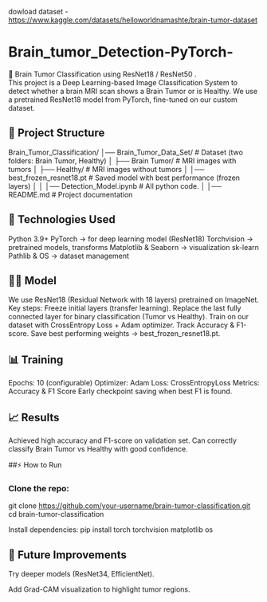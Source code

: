 dowload dataset - https://www.kaggle.com/datasets/helloworldnamashte/brain-tumor-dataset


# Brain_tumor_Detection-PyTorch-
🧠 Brain Tumor Classification using ResNet18 / ResNet50 .   
This project is a Deep Learning-based Image Classification System to detect whether a brain MRI scan shows a Brain Tumor or is Healthy.
We use a pretrained ResNet18 model from PyTorch, fine-tuned on our custom dataset.


## 📂 Project Structure

Brain_Tumor_Classification/
│── Brain_Tumor_Data_Set/       # Dataset (two folders: Brain Tumor, Healthy)
│   ├── Brain Tumor/            # MRI images with tumors
│   ├── Healthy/                # MRI images without tumors
│
│── best_frozen_resnet18.pt     # Saved model with best performance (frozen layers)
│
│
│── Detection_Model.ipynb       # All python code.
│
│── README.md                   # Project documentation


## 🚀 Technologies Used

Python 3.9+
PyTorch → for deep learning model (ResNet18)
Torchvision → pretrained models, transforms
Matplotlib & Seaborn → visualization
sk-learn 
Pathlib & OS → dataset management


## 🧑‍💻 Model

We use ResNet18 (Residual Network with 18 layers) pretrained on ImageNet.
Key steps:
Freeze initial layers (transfer learning).
Replace the last fully connected layer for binary classification (Tumor vs Healthy).
Train on our dataset with CrossEntropy Loss + Adam optimizer.
Track Accuracy & F1-score.
Save best performing weights → best_frozen_resnet18.pt.

## 📊 Training

Epochs: 10 (configurable)
Optimizer: Adam
Loss: CrossEntropyLoss
Metrics: Accuracy & F1 Score
Early checkpoint saving when best F1 is found.

## 📈 Results

Achieved high accuracy and F1-score on validation set.
Can correctly classify Brain Tumor vs Healthy with good confidence.


##⚡ How to Run

### Clone the repo:

git clone https://github.com/your-username/brain-tumor-classification.git
cd brain-tumor-classification


Install dependencies:
pip install torch torchvision matplotlib os 


## 📌 Future Improvements

Try deeper models (ResNet34, EfficientNet).

Add Grad-CAM visualization to highlight tumor regions.








